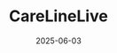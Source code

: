 ---  
layout: startup_page  
title: "CareLineLive"  
id: "carelinelive.com"  
permalink: "/carelinelivecarelinelive.com06032025/"  
website: "https://carelinelive.com/"  
funding_round: "Majority Investment"  
funding_amount: ""  
investors: "Accel-KKR, Oakglen, Haatch"  
about: "CareLineLive is an all-in-one cloud-based platform for homecare agencies, integrating staff scheduling, client visits, patient records, and invoicing. The company supports hundreds of care providers across seven countries, streamlining operations and improving care delivery."  
markets: "Healthtech"  
hq: "London, United Kingdom"  
founded_year: "2014"  
linkedin: "https://www.linkedin.com/company/carelinelive"  
twitter: "https://twitter.com/carelinelive"  
instagram: ""  
facebook: "https://www.facebook.com/carelinelive/"  
crunchbase: "https://www.crunchbase.com/organization/carelinelive"  
pitchbook: "https://pitchbook.com/profiles/company/223780-69"  

date_display: "03-Jun-2025"  
date: "2025-06-03"

# SEO Optimization  
meta_title: "CareLineLive - Majority Investment"  
meta_description: "CareLineLive, CareLineLive is an all-in-one cloud-based platform for homecare agencies, integrating staff scheduling, client visits, patient records, and invoicing...."  
meta_keywords: "CareLineLive, Healthtech, Majority Investment funding"  
canonical_url: "https://startup.projectstartups.com/carelinelivecarelinelive.com06032025/"  
---